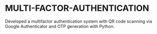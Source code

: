 # MULTI-FACTOR-AUTHENTICATION
Developed a multifactor authentication system with QR code scanning via Google Authenticator and OTP generation with Python.
